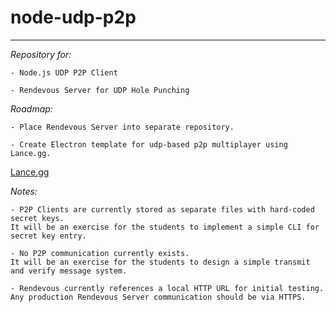 # node-udp-p2p
____

*Repository for:*

    - Node.js UDP P2P Client 

    - Rendevous Server for UDP Hole Punching 

*Roadmap:*

    - Place Rendevous Server into separate repository.

    - Create Electron template for udp-based p2p multiplayer using Lance.gg.
[Lance.gg](http://lance.gg)

*Notes:*

    - P2P Clients are currently stored as separate files with hard-coded secret keys. 
    It will be an exercise for the students to implement a simple CLI for secret key entry.

    - No P2P communication currently exists. 
    It will be an exercise for the students to design a simple transmit and verify message system.
    
    - Rendevous currently references a local HTTP URL for initial testing. 
    Any production Rendevous Server communication should be via HTTPS.